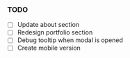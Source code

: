 ### TODO
- [ ] Update about section
- [ ] Redesign portfolio section
- [ ] Debug tooltip when modal is opened
- [ ] Create mobile version
